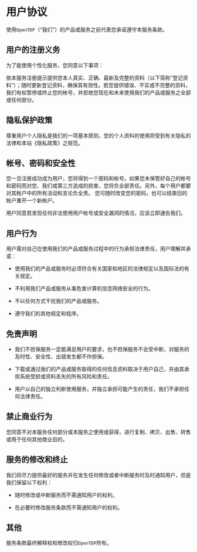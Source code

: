 # 用户协议

[//]: #author (若海)
[//]: #time (2023-06-15 12:00:00)
[//]: #tags (协议,规则)

使用`OpenTDP`（“我们”）的产品或服务之前代表您承诺遵守本服务条款。

## 用户的注册义务

为了能使用个性化服务，您同意以下事项：

依本服务注册提示提供您本人真实、正确、最新及完整的资料（以下简称“登记资料”）；随时更新登记资料，确保其有效性。若您提供错误、不实或不完整的资料，我们有权暂停或终止您的帐号，并拒绝您现在和未来使用我们的产品或服务之全部或任何部分。

## 隐私保护政策

尊重用户个人隐私是我们的一项基本原则，您的个人资料的使用将受到有关隐私的法律和本站《隐私政策》之规范。

## 帐号、密码和安全性

您一旦注册成功成为用户，您将得到一个密码和帐号。如果您未保管好自己的帐号和密码而对您、我们或第三方造成的损害，您将负全部责任。另外，每个用户都要对其帐户中的所有活动和言论负全责。
您可随时改变您的密码，也可以结束旧的帐户重开一个新帐户。

用户同意若发现任何非法使用用户帐号或安全漏洞的情况，应该立即通告我们。

## 用户行为

用户需对自己在使用我们的产品或服务过程中的行为承担法律责任，用户理解并承诺：

- 使用我们的产品或服务时必须符合有关国家和地区的法律规定以及国际法的有关规定。

- 不利用我们产品或服务从事危害计算机信息网络安全的行为。

- 不以任何方式干扰我们的产品或服务。

- 遵守我们的其他规定和程序。

## 免责声明

- 我们不担保服务一定能满足用户的要求，也不担保服务不会受中断，对服务的及时性、安全性、出错发生都不作担保。

- 下载或通过我们的产品或服务取得的任何信息资料取决于用户自己，并由其承担系统受损或资料丢失的所有风险和责任。

- 用户以自己的独立判断使用服务，并独立承担可能产生的责任，我们不承担任何法律责任。

## 禁止商业行为

您同意不对本服务任何部分或本服务之使用或获得，进行复制、拷贝、出售、转售或用于任何其他商业目的。

## 服务的修改和终止

我们将尽力提供最好的服务并在发生任何修改或者中断服务时及时通知用户，但是我们保留以下权利：

- 随时修改或中断服务而不需通知用户的权利。

- 在必要时修改服务条款而不需通知用户的权利。

## 其他

服务条款最终解释权和修改权归`OpenTDP`所有。
